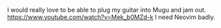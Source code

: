 I would really love to be able to plug my guitar into Mugu and jam out. 
https://www.youtube.com/watch?v=Mek_b0MZd-k
I need Neovim badly.